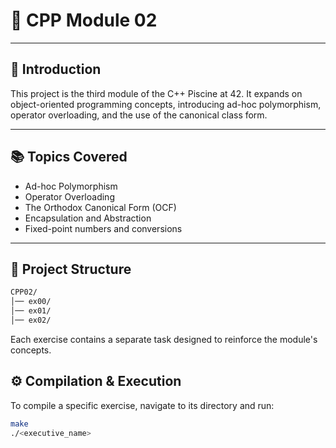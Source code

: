 # 🚀 CPP Module 02

---

## 📌 Introduction 
This project is the third module of the C++ Piscine at 42. It expands on object-oriented programming concepts, introducing ad-hoc polymorphism, operator overloading, and the use of the canonical class form.

---

## 📚 Topics Covered
- Ad-hoc Polymorphism
- Operator Overloading
- The Orthodox Canonical Form (OCF)
- Encapsulation and Abstraction
- Fixed-point numbers and conversions

---

## 📂 Project Structure
```bash
CPP02/
│── ex00/
│── ex01/
│── ex02/
```

Each exercise contains a separate task designed to reinforce the module's concepts.

## ⚙️ Compilation & Execution 
To compile a specific exercise, navigate to its directory and run:
```bash
make
./<executive_name>
```
